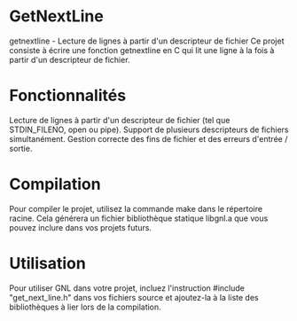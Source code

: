 # GetNextLine
getnextline - Lecture de lignes à partir d'un descripteur de fichier
Ce projet consiste à écrire une fonction getnextline en C qui lit une ligne à la fois à partir d'un descripteur de fichier.

# Fonctionnalités
Lecture de lignes à partir d'un descripteur de fichier (tel que STDIN_FILENO, open ou pipe).
Support de plusieurs descripteurs de fichiers simultanément.
Gestion correcte des fins de fichier et des erreurs d'entrée / sortie.
# Compilation
Pour compiler le projet, utilisez la commande make dans le répertoire racine. Cela générera un fichier bibliothèque statique libgnl.a que vous pouvez inclure dans vos projets futurs.

# Utilisation
Pour utiliser GNL dans votre projet, incluez l'instruction #include "get_next_line.h" dans vos fichiers source et ajoutez-la à la liste des bibliothèques à lier lors de la compilation.
